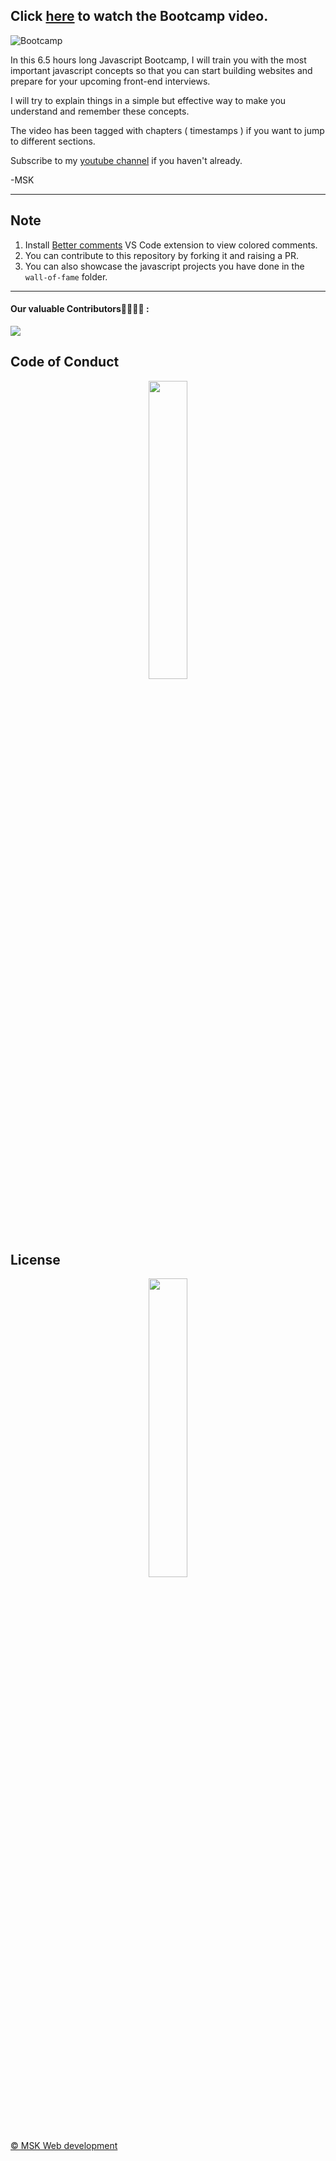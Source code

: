 ## Click [here](https://youtu.be/kmP4z1LJEKs) to watch the Bootcamp video.

![Bootcamp](thumbnail.png)

In this 6.5 hours long Javascript Bootcamp, I will train you with the most important javascript concepts so that you can start building websites and prepare for your upcoming front-end interviews.

I will try to explain things in a simple but effective way to make you understand and remember these concepts.

The video has been tagged with chapters ( timestamps ) if you want to jump to different sections.

Subscribe to my [youtube channel](https://www.youtube.com/channel/UC1pwTpxZ3s1X_Vxb8K2uWYw) if you haven't already.

-MSK

---

## Note
1. Install [Better comments](https://marketplace.visualstudio.com/items?itemName=aaron-bond.better-comments) VS Code extension to view colored comments.
2. You can contribute to this repository by forking it and raising a PR.
3. You can also showcase the javascript projects you have done in the `wall-of-fame` folder.

---
#### Our valuable Contributors👩‍💻👨‍💻 :
<a href="https://github.com/MSK-Web-development/msk-javascript-bootcamp/graphs/contributors">
  <img src="https://contributors-img.web.app/image?repo=MSK-Web-development/msk-javascript-bootcamp" />
</a>

## Code of Conduct
<p align="center"><img width=35% src="https://media.giphy.com/media/qHRwTyhWIj4UU/200w_d.gif"></p>

## License 
<p align="center"><img width=35% src="https://media.giphy.com/media/xUPGcJGy8I928yIlAQ/giphy.gif"></p>

[© MSK Web development](http://manojsatishkumar.com/)

